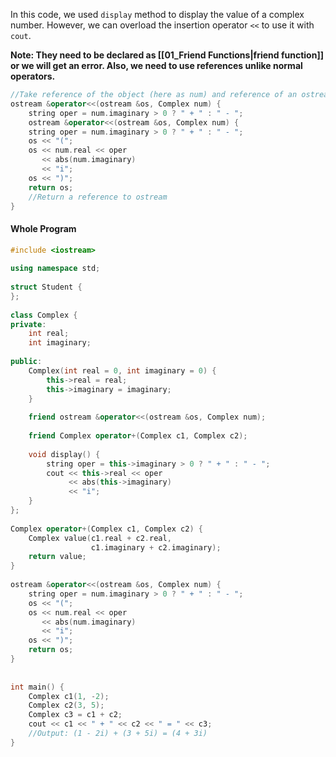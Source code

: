 In this code, we used `display` method to display the value of a complex number. However, we can overload the insertion operator `<<` to use it with `cout`.

**Note: They need to be declared as [[01_Friend Functions|friend function]] or we will get an error. Also, we need to use references unlike normal operators.**


```cpp
//Take reference of the object (here as num) and reference of an ostream data value (here as os).
ostream &operator<<(ostream &os, Complex num) {  
    string oper = num.imaginary > 0 ? " + " : " - ";  
	ostream &operator<<(ostream &os, Complex num) {  
	string oper = num.imaginary > 0 ? " + " : " - ";  
	os << "(";  
	os << num.real << oper  
	   << abs(num.imaginary)  
	   << "i";  
	os << ")";  
	return os;  
	//Return a reference to ostream
}
```

#### Whole Program 
```cpp
#include <iostream>  
  
using namespace std;  
  
struct Student {  
};  
  
class Complex {  
private:  
    int real;  
    int imaginary;  
  
public:  
    Complex(int real = 0, int imaginary = 0) {  
        this->real = real;  
        this->imaginary = imaginary;  
    }  
  
    friend ostream &operator<<(ostream &os, Complex num);  
  
    friend Complex operator+(Complex c1, Complex c2);  
  
    void display() {  
        string oper = this->imaginary > 0 ? " + " : " - ";  
        cout << this->real << oper  
             << abs(this->imaginary)  
             << "i";  
    }  
};  
  
Complex operator+(Complex c1, Complex c2) {  
    Complex value(c1.real + c2.real,  
                  c1.imaginary + c2.imaginary);  
    return value;  
}  
  
ostream &operator<<(ostream &os, Complex num) {  
    string oper = num.imaginary > 0 ? " + " : " - ";  
    os << "(";  
    os << num.real << oper  
       << abs(num.imaginary)  
       << "i";  
    os << ")";  
    return os;  
}  
  
  
int main() {  
    Complex c1(1, -2);  
    Complex c2(3, 5);  
    Complex c3 = c1 + c2;  
    cout << c1 << " + " << c2 << " = " << c3;  
    //Output: (1 - 2i) + (3 + 5i) = (4 + 3i)
}
```